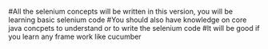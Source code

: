 #All the selenium concepts will be written in this version, you will be learning basic selenium code
#You should also have knowledge on core java concpets to understand or to write the selenium code
#It will be good if you learn any frame work like cucumber
